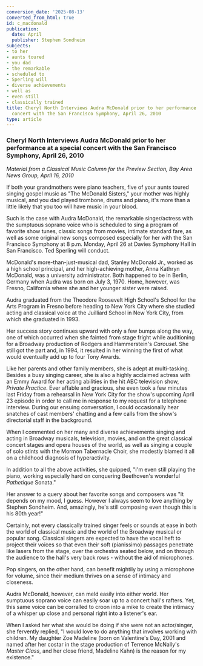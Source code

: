 ```yaml
---
conversion_date: '2025-08-13'
converted_from_html: true
id: c_macdonald
publication:
  date: April
  publisher: Stephen Sondheim
subjects:
- to her
- aunts toured
- you dad
- the remarkable
- scheduled to
- Sperling will
- diverse achievements
- well as
- even still
- classically trained
title: Cheryl North Interviews Audra McDonald prior to her performance at a special
  concert with the San Francisco Symphony, April 26, 2010
type: article
---
```


### **Cheryl North Interviews Audra McDonald prior to her performance at a special concert with the San Francisco Symphony, April 26, 2010**

*Material from a Classical Music Column for the Preview Section, Bay Area News Group, April 16, 2010*

 If both your grandmothers were piano teachers, five of your aunts toured singing gospel music as "The McDonald Sisters," your mother was highly musical, and you dad played trombone, drums and piano, it's more than a little likely that you too will have music in your blood.

 Such is the case with Audra McDonald, the remarkable singer/actress with the sumptuous soprano voice who is scheduled to sing a program of favorite show tunes, classic songs from movies, intimate standard fare, as well as some original new songs composed especially for her with the San Francisco Symphony at 8 p.m. Monday, April 26 at Davies Symphony Hall in San Francisco. Ted Sperling will conduct.

 McDonald's more-than-just-musical dad, Stanley McDonald Jr., worked as a high school principal, and her high-achieving mother, Anna Kathryn McDonald, was a university administrator. Both happened to be in Berlin, Germany when Audra was born on July 3, 1970. Home, however, was Fresno, California where she and her younger sister were raised.

 Audra graduated from the Theodore Roosevelt High School's School for the Arts Program in Fresno before heading to New York City where she studied acting and classical voice at the Juilliard School in New York City, from which she graduated in 1993.

 Her success story continues upward with only a few bumps along the way, one of which occurred when she fainted from stage fright while auditioning for a Broadway production of Rodgers and Hammerstein's *Carousel*. She still got the part and, in 1994, it resulted in her winning the first of what would eventually add up to four Tony Awards.

 Like her parents and other family members, she is adept at multi-tasking. Besides a busy singing career, she is also a highly acclaimed actress with an Emmy Award for her acting abilities in the hit ABC television show, *Private Practice*. Ever affable and gracious, she even took a few minutes last Friday from a rehearsal in New York City for the show's upcoming April 23 episode in order to call me in response to my request for a telephone interview. During our ensuing conversation, I could occasionally hear snatches of cast members' chatting and a few calls from the show's directorial staff in the background.

 When I commented on her many and diverse achievements singing and acting in Broadway musicals, television, movies, and on the great classical concert stages and opera houses of the world, as well as singing a couple of solo stints with the Mormon Tabernacle Choir, she modestly blamed it all on a childhood diagnosis of hyperactivity.

 In addition to all the above activities, she quipped, "I'm even still playing the piano, working especially hard on conquering Beethoven's wonderful *Pathetique* Sonata."

 Her answer to a query about her favorite songs and composers was "It depends on my mood, I guess. However I always seem to love anything by Stephen Sondheim. And, amazingly, he's still composing even though this is his 80th year!"

 Certainly, not every classically trained singer feels or sounds at ease in both the world of classical music and the world of the Broadway musical or popular song. Classical singers are expected to have the vocal heft to project their voices so that even their soft (pianissimo) passages penetrate like lasers from the stage, over the orchestra seated below, and on through the audience to the hall's very back rows - without the aid of microphones.

 Pop singers, on the other hand, can benefit mightily by using a microphone for volume, since their medium thrives on a sense of intimacy and closeness.

 Audra McDonald, however, can meld easily into either world. Her sumptuous soprano voice can easily soar up to a concert hall's rafters. Yet, this same voice can be corralled to croon into a mike to create the intimacy of a whisper up close and personal right into a listener's ear.

 When I asked her what she would be doing if she were not an actor/singer, she fervently replied, "I would love to do anything that involves working with children. My daughter Zoe Madeline (born on Valentine's Day, 2001 and named after her costar in the stage production of Terrence McNally's *Master Class*, and her close friend, Madeline Kahn) is the reason for my existence."

